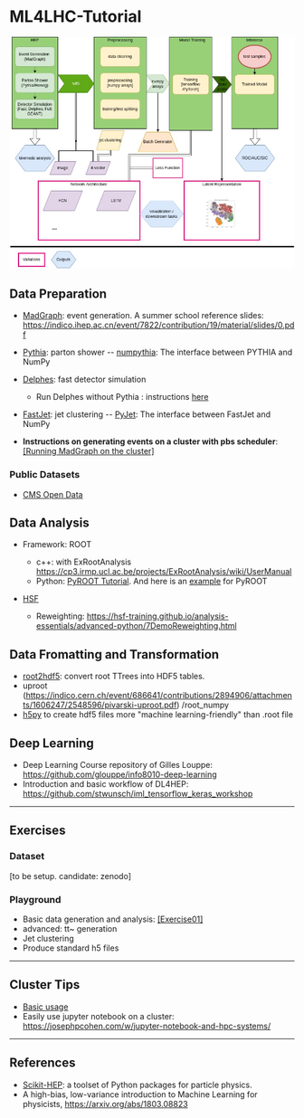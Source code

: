 # ML4LHC-Tutorial

![](assets/ai4sci-workflow.jpg)

## Data Preparation

* [MadGraph](https://launchpad.net/mg5amcnlo): event generation. A summer school reference slides: https://indico.ihep.ac.cn/event/7822/contribution/19/material/slides/0.pdf

* [Pythia](http://home.thep.lu.se/~torbjorn/Pythia.html): parton shower -- [numpythia](https://github.com/scikit-hep/numpythia): The interface between PYTHIA and NumPy

* [Delphes](https://cp3.irmp.ucl.ac.be/projects/delphes): fast detector simulation
  * Run Delphes without Pythia : instructions [here](https://answers.launchpad.net/mg5amcnlo/+question/282402)

* [FastJet](http://fastjet.fr/): jet clustering -- [PyJet](https://github.com/scikit-hep/pyjet): The interface between FastJet and NumPy

* **Instructions on generating events on a cluster with pbs scheduler**: [[Running MadGraph on the cluster]](notebooks/Note-cluster.md)

### Public Datasets

* [CMS Open Data](http://opendata.cern.ch/docs/about-cms)

## Data Analysis
 * Framework: ROOT
   * c++: with ExRootAnalysis https://cp3.irmp.ucl.ac.be/projects/ExRootAnalysis/wiki/UserManual
   * Python: [PyROOT Tutorial](https://indico.cern.ch/event/704163/contributions/2936719/attachments/1693833/2726445/Tutorial-PyROOT.pdf). And here is an [example](https://github.com/delphes/delphes/blob/master/examples/Example1.py) for PyROOT

 * [HSF](https://hsf-training.github.io/analysis-essentials/index.html)
   * Reweighting: https://hsf-training.github.io/analysis-essentials/advanced-python/7DemoReweighting.html 

## Data Fromatting and Transformation

  * [root2hdf5](http://www.rootpy.org/commands/root2hdf5.html): convert root TTrees into HDF5 tables.  
  * uproot (https://indico.cern.ch/event/686641/contributions/2894906/attachments/1606247/2548596/pivarski-uproot.pdf) /root_numpy
  * [h5py](http://docs.h5py.org/en/stable/) to create hdf5 files more "machine learning-friendly" than .root file

## Deep Learning

* Deep Learning Course repository of Gilles Louppe: https://github.com/glouppe/info8010-deep-learning
* Introduction and basic workflow of DL4HEP: https://github.com/stwunsch/iml_tensorflow_keras_workshop

-----
## Exercises

### Dataset

[to be setup. candidate: zenodo]

### Playground
* Basic data generation and analysis: [[Exercise01]](Ex-uproot.md)
* advanced: tt~ generation
* Jet clustering
* Produce standard h5 files

-----
## Cluster Tips

* [Basic usage](https://github.com/taolicheng/ML4LHC-Tutorial/blob/master/notebooks/Note-cluster.md)
* Easily use jupyter notebook on a cluster: https://josephpcohen.com/w/jupyter-notebook-and-hpc-systems/

-----
## References

* [Scikit-HEP](http://scikit-hep.org/): a toolset of Python packages for particle physics.
* A high-bias, low-variance introduction to Machine Learning for physicists, 
https://arxiv.org/abs/1803.08823

